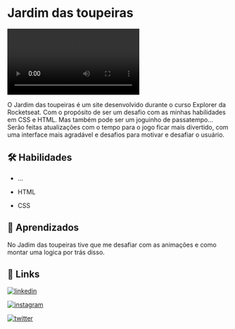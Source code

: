# Jardim das toupeiras

![App Screenshot](https://i.imgur.com/OGIpYRn.mp4)

O Jardim das toupeiras é um site desenvolvido durante o curso Explorer da Rocketseat. Com o propósito de ser um desafio com as minhas habilidades em CSS e HTML. Mas também pode ser um joguinho de passatempo... Serão feitas atualizações com o tempo para o jogo ficar mais divertido, com uma interface mais agradável e desafios para motivar e desafiar o usuário.


## 🛠 Habilidades

- ...

- HTML

- CSS


## 🧠 Aprendizados

No Jadim das toupeiras tive que me desafiar com as animações e como montar uma logica por trás disso.


## 🔗 Links
[![linkedin](https://img.shields.io/badge/linkedin-0A66C2?style=for-the-badge&logo=linkedin&logoColor=white)](https://www.linkedin.com/in/dyonathas-matos-teles-b75b4324a/)

[![instagram](https://img.shields.io/badge/-Instagram-%23E4405F?style=for-the-badge&logo=instagram&logoColor=white)](https://www.instagram.com/dyoninhas_77/)

[![twitter](https://img.shields.io/badge/twitter-1DA1F2?style=for-the-badge&logo=twitter&logoColor=white)](https://twitter.com/Dyonathas_Teles)

